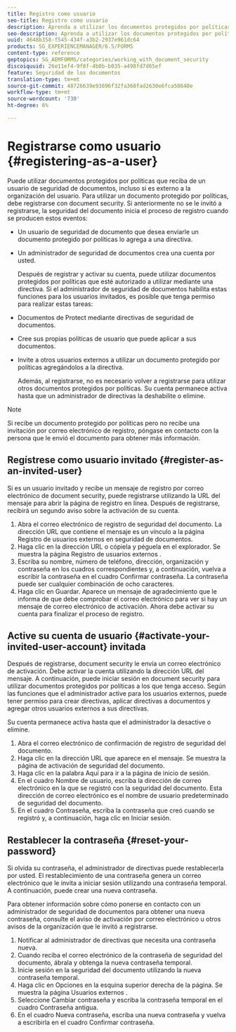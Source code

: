 ```yaml
---
title: Registro como usuario
seo-title: Registro como usuario
description: Aprenda a utilizar los documentos protegidos por políticas que reciba de un usuario de seguridad de documentos, incluso si es externo a la organización del usuario.
seo-description: Aprenda a utilizar los documentos protegidos por políticas que reciba de un usuario de seguridad de documentos, incluso si es externo a la organización del usuario.
uuid: 4648b358-f545-434f-a3b2-2937e961dc64
products: SG_EXPERIENCEMANAGER/6.5/FORMS
content-type: reference
geptopics: SG_AEMFORMS/categories/working_with_document_security
discoiquuid: 26e11ef4-9f8f-4b0b-b035-a498fd7d65ef
feature: Seguridad de los documentos
translation-type: tm+mt
source-git-commit: 48726639e93696f32fa368fad2630e6fca50640e
workflow-type: tm+mt
source-wordcount: '730'
ht-degree: 6%

---
```



# Registrarse como usuario {#registering-as-a-user}

Puede utilizar documentos protegidos por políticas que reciba de un usuario de seguridad de documentos, incluso si es externo a la organización del usuario. Para utilizar un documento protegido por políticas, debe registrarse con document security. Si anteriormente no se le invitó a registrarse, la seguridad del documento inicia el proceso de registro cuando se producen estos eventos:

* Un usuario de seguridad de documento que desea enviarle un documento protegido por políticas lo agrega a una directiva.
* Un administrador de seguridad de documentos crea una cuenta por usted.

   Después de registrar y activar su cuenta, puede utilizar documentos protegidos por políticas que esté autorizado a utilizar mediante una directiva. Si el administrador de seguridad de documentos habilita estas funciones para los usuarios invitados, es posible que tenga permiso para realizar estas tareas:

* Documentos de Protect mediante directivas de seguridad de documentos.
* Cree sus propias políticas de usuario que puede aplicar a sus documentos.
* Invite a otros usuarios externos a utilizar un documento protegido por políticas agregándolos a la directiva.

   Además, al registrarse, no es necesario volver a registrarse para utilizar otros documentos protegidos por políticas. Su cuenta permanece activa hasta que un administrador de directivas la deshabilite o elimine.

>[!NOTE]
>
>Si recibe un documento protegido por políticas pero no recibe una invitación por correo electrónico de registro, póngase en contacto con la persona que le envió el documento para obtener más información.

## Regístrese como usuario invitado {#register-as-an-invited-user}

Si es un usuario invitado y recibe un mensaje de registro por correo electrónico de document security, puede registrarse utilizando la URL del mensaje para abrir la página de registro en línea. Después de registrarse, recibirá un segundo aviso sobre la activación de su cuenta.

1. Abra el correo electrónico de registro de seguridad del documento. La dirección URL que contiene el mensaje es un vínculo a la página Registro de usuarios externos en seguridad de documentos.
1. Haga clic en la dirección URL o cópiela y péguela en el explorador. Se muestra la página Registro de usuarios externos .
1. Escriba su nombre, número de teléfono, dirección, organización y contraseña en los cuadros correspondientes y, a continuación, vuelva a escribir la contraseña en el cuadro Confirmar contraseña. La contraseña puede ser cualquier combinación de ocho caracteres.
1. Haga clic en Guardar. Aparece un mensaje de agradecimiento que le informa de que debe comprobar el correo electrónico para ver si hay un mensaje de correo electrónico de activación. Ahora debe activar su cuenta para finalizar el proceso de registro.

## Active su cuenta de usuario {#activate-your-invited-user-account} invitada

Después de registrarse, document security le envía un correo electrónico de activación. Debe activar la cuenta utilizando la dirección URL del mensaje. A continuación, puede iniciar sesión en document security para utilizar documentos protegidos por políticas a los que tenga acceso. Según las funciones que el administrador active para los usuarios externos, puede tener permiso para crear directivas, aplicar directivas a documentos y agregar otros usuarios externos a sus directivas.

Su cuenta permanece activa hasta que el administrador la desactive o elimine.

1. Abra el correo electrónico de confirmación de registro de seguridad del documento.
1. Haga clic en la dirección URL que aparece en el mensaje. Se muestra la página de activación de seguridad del documento.
1. Haga clic en la palabra Aquí para ir a la página de inicio de sesión.
1. En el cuadro Nombre de usuario, escriba la dirección de correo electrónico en la que se registró con la seguridad del documento. Esta dirección de correo electrónico es el nombre de usuario predeterminado de seguridad del documento.
1. En el cuadro Contraseña, escriba la contraseña que creó cuando se registró y, a continuación, haga clic en Iniciar sesión.

## Restablecer la contraseña {#reset-your-password}

Si olvida su contraseña, el administrador de directivas puede restablecerla por usted. El restablecimiento de una contraseña genera un correo electrónico que le invita a iniciar sesión utilizando una contraseña temporal. A continuación, puede crear una nueva contraseña.

Para obtener información sobre cómo ponerse en contacto con un administrador de seguridad de documentos para obtener una nueva contraseña, consulte el aviso de activación por correo electrónico u otros avisos de la organización que le invitó a registrarse.

1. Notificar al administrador de directivas que necesita una contraseña nueva.
1. Cuando reciba el correo electrónico de la contraseña de seguridad del documento, ábrala y obtenga la nueva contraseña temporal.
1. Inicie sesión en la seguridad del documento utilizando la nueva contraseña temporal.
1. Haga clic en Opciones en la esquina superior derecha de la página. Se muestra la página Usuarios externos .
1. Seleccione Cambiar contraseña y escriba la contraseña temporal en el cuadro Contraseña antigua.
1. En el cuadro Nueva contraseña, escriba una nueva contraseña y vuelva a escribirla en el cuadro Confirmar contraseña.

